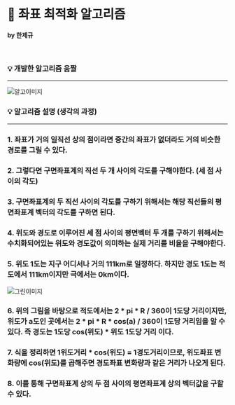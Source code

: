 # 🏡 좌표 최적화 알고리즘

**by 한제규**

<br>

###  💡 개발한 알고리즘 움짤

-----------
![알고이미지](https://postfiles.pstatic.net/MjAyMjA4MTdfMTMy/MDAxNjYwNzIzNzEzNjc4.oJaJCRqCWK6DqsJZb5pOByi1ndyHK4aS5MsXIsl95Mog.5ua-DPVR5GJrp6UeE_IDswf08Br1Z1vTVgwylXZXigIg.GIF.anfidthtn/%EC%95%8C%EA%B3%A0%EB%A6%AC%EC%A6%98%EC%9B%80%EC%A7%A4.gif?type=w773)
<br>

###  💡 알고리즘 설명 (생각의 과정)

-----------

###  1. 좌표가 거의 일직선 상의 점이라면 중간의 좌표가 없더라도 거의 비슷한 경로를 그릴 수 있다.

###  2. 그렇다면 구면좌표계의 직선 두 개 사이의 각도를 구해야한다. (세 점 사이의 각도)

###  3. 구면좌표계의 두 직선 사이의 각도를 구하기 위해서는 해당 직선들의 평면좌표계 벡터의 각도를 구하면 된다.

###  4. 위도와 경도로 이루어진 세 점 사이의 평면벡터 두 개를 구하기 위해서는 수치화되어있는 위도와 경도값이 의미하는 실제 거리를 비율을 구해야한다.

###  5. 위도 1도는 지구 어디서나 거의 111km로 일정하다. 하지만 경도 1도는 적도에서 111km이지만 극에서는 0km이다. 
![그린이미지](https://postfiles.pstatic.net/MjAyMjA4MTdfMjg4/MDAxNjYwNzI0NDE3MDc4.-WVFMxreFL-RmiWfu6NFxZ8YQc8IDO6_8IGncb5-ncIg.bz5uJwOTrsA2Im-ZKmCQmmXmxYij0LO2hDp9jaEZ3Ogg.PNG.anfidthtn/image.png?type=w773)

###  6. 위의 그림을 바탕으로 적도에서는 2 * pi * R / 360이 1도당 거리이지만, 위도가 a도인 곳에서는 2 * pi * R * cos(a) / 360이 1도당 거리임을 알 수 있다. 즉 경도는 1도당 cos(위도) * 위도 1도당 거리 이다.

###  7. 식을 정리하면 1위도거리 * cos(위도) = 1경도거리이므로, 위도좌표 변화량에 cos(위도)를 곱해주면 경도좌표 변화량과 같은 거리가 나오게 된다.

###  8. 이를 통해 구면좌표계 상의 두 점 사이의 평면좌표계 상의 벡터값을 구할 수 있다.
